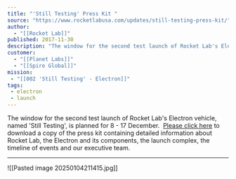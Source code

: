 ```yaml
---
title: "'Still Testing' Press Kit "
source: "https://www.rocketlabusa.com/updates/still-testing-press-kit/"
author:
  - "[[Rocket Lab]]"
published: 2017-11-30
description: "The window for the second test launch of Rocket Lab's Electron vehicle, named 'Still Testing', is planned for 8 - 17 December."
customer:
  - "[[Planet Labs]]"
  - "[[Spire Global]]"
mission:
 - "[[002 'Still Testing' - Electron]]"
tags:
 - electron
 - launch
---
```

The window for the second test launch of Rocket Lab's Electron vehicle, named 'Still Testing', is planned for 8 - 17 December.   [Please click here](https://www.rocketlabusa.com/assets/Uploads/MED17-003-Launch-Media-Kit-Flight-two-StillTesting-2.pdf) to download a copy of the press kit containing detailed information about Rocket Lab, the Electron and its components, the launch complex, the timeline of events and our executive team.

---

![[Pasted image 20250104211415.jpg]]
